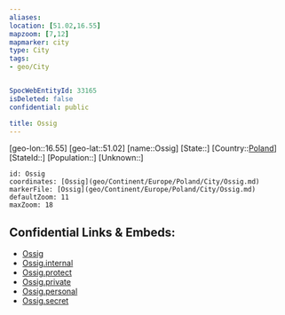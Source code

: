 ```yaml
---
aliases: 
location: [51.02,16.55]
mapzoom: [7,12] 
mapmarker: city 
type: City
tags:
- geo/City


SpocWebEntityId: 33165
isDeleted: false
confidential: public

title: Ossig
---
```

[geo-lon::16.55]
[geo-lat::51.02]
[name::Ossig]
[State::]
[Country::[Poland](geo/Continent/Europe/Poland.md)]
[StateId::]
[Population::]
[Unknown::]


```leaflet
id: Ossig
coordinates: [Ossig](geo/Continent/Europe/Poland/City/Ossig.md)
markerFile: [Ossig](geo/Continent/Europe/Poland/City/Ossig.md)
defaultZoom: 11 
maxZoom: 18
```


## Confidential Links & Embeds: 
- [Ossig](../../../../../../_public/geo/Continent/Europe/Poland/City/Ossig.md) 
- [Ossig.internal](../../../../../../_internal/geo/Continent/Europe/Poland/City/Ossig.internal.md) 
- [Ossig.protect](../../../../../../_protect/geo/Continent/Europe/Poland/City/Ossig.protect.md) 
- [Ossig.private](../../../../../../_private/geo/Continent/Europe/Poland/City/Ossig.private.md) 
- [Ossig.personal](../../../../../../_personal/geo/Continent/Europe/Poland/City/Ossig.personal.md) 
- [Ossig.secret](../../../../../../_secret/geo/Continent/Europe/Poland/City/Ossig.secret.md) 
